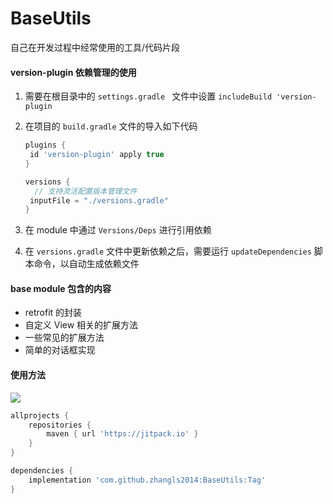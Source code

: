 # BaseUtils
自己在开发过程中经常使用的工具/代码片段

#### version-plugin 依赖管理的使用

1. 需要在根目录中的 `settings.gradle ` 文件中设置 `includeBuild 'version-plugin` 

2. 在项目的 `build.gradle` 文件的导入如下代码

   ```groovy
   plugins {
   	id 'version-plugin' apply true
   }
   
   versions {
     // 支持灵活配置版本管理文件
   	inputFile = "./versions.gradle"
   }
   ```

3. 在 module 中通过 `Versions/Deps` 进行引用依赖
4. 在 `versions.gradle` 文件中更新依赖之后，需要运行 `updateDependencies` 脚本命令，以自动生成依赖文件

#### base module 包含的内容

- retrofit 的封装
- 自定义 View 相关的扩展方法
- 一些常见的扩展方法
- 简单的对话框实现

#### 使用方法

[![](https://jitpack.io/v/zhangls2014/BaseUtils.svg)](https://jitpack.io/#zhangls2014/BaseUtils)

```groovy
allprojects {
	repositories {
		maven { url 'https://jitpack.io' }
	}
}

dependencies {
	implementation 'com.github.zhangls2014:BaseUtils:Tag'
}
```
